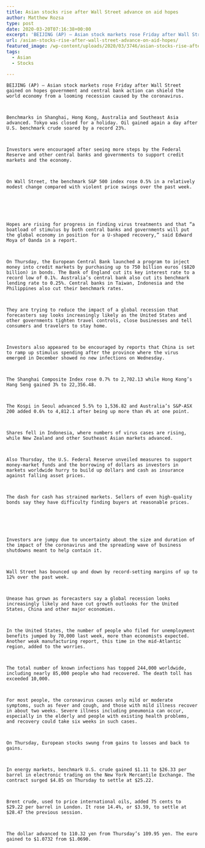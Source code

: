 ```yaml
---
title: Asian stocks rise after Wall Street advance on aid hopes
author: Matthew Rozsa
type: post
date: 2020-03-20T07:16:38+00:00
excerpt: 'BEIJING (AP) — Asian stock markets rose Friday after Wall Street gained on hopes government and central bank action can shield the world economy from a looming recession caused by the coronavirus.Benchmarks in Shanghai, Hong Kong, Australia and Southeast Asia advanced. Tokyo was closed for a holiday. Oil gained again a day after U.S. benchmark&hellip;'
url: /asian-stocks-rise-after-wall-street-advance-on-aid-hopes/
featured_image: /wp-content/uploads/2020/03/3746/asian-stocks-rise-after-wall-street-advance-on-aid-hopes.jpeg
tags:
  - Asian
  - Stocks

---
```

  
    BEIJING (AP) — Asian stock markets rose Friday after Wall Street gained on hopes government and central bank action can shield the world economy from a looming recession caused by the coronavirus.
  
  
  
    Benchmarks in Shanghai, Hong Kong, Australia and Southeast Asia advanced. Tokyo was closed for a holiday. Oil gained again a day after U.S. benchmark crude soared by a record 23%.
  
  
  
    Investors were encouraged after seeing more steps by the Federal Reserve and other central banks and governments to support credit markets and the economy.
  
  
  
    On Wall Street, the benchmark S&P 500 index rose 0.5% in a relatively modest change compared with violent price swings over the past week.
  
  
  
  
  
  
    Hopes are rising for progress in finding virus treatments and that “a boatload of stimulus by both central banks and governments will put the global economy in position for a U-shaped recovery,” said Edward Moya of Oanda in a report.
  
  
  
    On Thursday, the European Central Bank launched a program to inject money into credit markets by purchasing up to 750 billion euros ($820 billion) in bonds. The Bank of England cut its key interest rate to a record low of 0.1%. Australia’s central bank also cut its benchmark lending rate to 0.25%. Central banks in Taiwan, Indonesia and the Philippines also cut their benchmark rates.
  
  
  
    They are trying to reduce the impact of a global recession that forecasters say looks increasingly likely as the United States and other governments tighten travel controls, close businesses and tell consumers and travelers to stay home.
  
  
  
    Investors also appeared to be encouraged by reports that China is set to ramp up stimulus spending after the province where the virus emerged in December showed no new infections on Wednesday.
  
  
  
    The Shanghai Composite Index rose 0.7% to 2,702.13 while Hong Kong’s Hang Seng gained 3% to 22,356.48.
  
  
  
    The Kospi in Seoul advanced 5.5% to 1,536.82 and Australia’s S&P-ASX 200 added 0.6% to 4,812.1 after being up more than 4% at one point.
  
  
  
    Shares fell in Indonesia, where numbers of virus cases are rising, while New Zealand and other Southeast Asian markets advanced.
  
  
  
    Also Thursday, the U.S. Federal Reserve unveiled measures to support money-market funds and the borrowing of dollars as investors in markets worldwide hurry to build up dollars and cash as insurance against falling asset prices.
  
  
  
    The dash for cash has strained markets. Sellers of even high-quality bonds say they have difficulty finding buyers at reasonable prices.
  
  
  
  
  
  
    Investors are jumpy due to uncertainty about the size and duration of the impact of the coronavirus and the spreading wave of business shutdowns meant to help contain it.
  
  
  
    Wall Street has bounced up and down by record-setting margins of up to 12% over the past week.
  
  
  
    Unease has grown as forecasters say a global recession looks increasingly likely and have cut growth outlooks for the United States, China and other major economies.
  
  
  
    In the United States, the number of people who filed for unemployment benefits jumped by 70,000 last week, more than economists expected. Another weak manufacturing report, this time in the mid-Atlantic region, added to the worries.
  
  
  
    The total number of known infections has topped 244,000 worldwide, including nearly 85,000 people who had recovered. The death toll has exceeded 10,000.
  
  
  
    For most people, the coronavirus causes only mild or moderate symptoms, such as fever and cough, and those with mild illness recover in about two weeks. Severe illness including pneumonia can occur, especially in the elderly and people with existing health problems, and recovery could take six weeks in such cases.
  
  
  
    On Thursday, European stocks swung from gains to losses and back to gains.
  
  
  
    In energy markets, benchmark U.S. crude gained $1.11 to $26.33 per barrel in electronic trading on the New York Mercantile Exchange. The contract surged $4.85 on Thursday to settle at $25.22.
  
  
  
    Brent crude, used to price international oils, added 75 cents to $29.22 per barrel in London. It rose 14.4%, or $3.59, to settle at $28.47 the previous session.
  
  
  
    The dollar advanced to 110.32 yen from Thursday’s 109.95 yen. The euro gained to $1.0732 from $1.0690.
  
